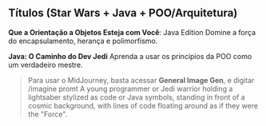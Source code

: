 ## Títulos (Star Wars + Java + POO/Arquitetura)
**Que a Orientação a Objetos Esteja com Você**: 
Java Edition
Domine a força do encapsulamento, herança e polimorfismo.


**Java: O Caminho do Dev Jedi**
Aprenda a usar os princípios da POO como um verdadeiro mestre.


> Para usar o MidJourney, basta acessar **General Image Gen**,  e digitar /imagine promt A young programmer or Jedi warrior holding a lightsaber stylized as code or Java symbols, standing in front of a cosmic background, with lines of code floating around as if they were the "Force".





